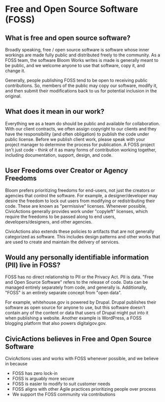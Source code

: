 # Free and Open Source Software (FOSS)

## What is free and open source software?

Broadly speaking, free / open source software is software whose inner workings are made fully public and distributed freely to the community. As a FOSS team, the software Bloom Works writes is made is generally meant to be public, and we welcome anyone to use that software, copy it, and change it.

Generally, people publishing FOSS tend to be open to receiving public contributions. So, members of the public may copy our software, modify it, and then submit their modifications back to us for potential inclusion in the original.

## What does it mean in our work?

Everything we as a team do should be public and available for collaboration. With our client contracts, we often assign copyright to our clients and they have the responsibility (and often obligation) to publish the code under public license. Before we publish client work, please speak with your project manager to determine the process for publication. A FOSS project isn't just code - think of it as many forms of contribution working together, including documentation, support, design, and code.

## User Freedoms over Creator or Agency Freedoms

Bloom prefers prioritizing freedoms for end-users, not just the creators or agencies that control the software. For example, a designer/developer may desire the freedom to lock out users from modifying or redistributing their code. These are known as "permissive" licenses. Whenever possible, CivicActions generally provides work under "copyleft" licenses, which require the freedoms to be passed along to end users, developers/designers, and other agencies.

CivicActions also extends these policies to artifacts that are not generally categorized as software. This includes design patterns and other works that are used to create and maintain the delivery of services.

## Would any personally identifiable information (PII) live in FOSS?

FOSS has no direct relationship to PII or the Privacy Act. PII is data. "Free and Open Source Software" refers to the release of code. Data can be managed entirely separately from code, and generally is. Additionally, "FOSS" is an entirely separate concept from "open data".

For example, whitehouse.gov is powered by Drupal. Drupal publishes their software as open source for anyone to use, but this software doesn't contain any of the content or data that users of Drupal might put into it when publishing a website. Another example is WordPress, a FOSS blogging platform that also powers digitalgov.gov.

## CivicActions believes in Free and Open Source Software

CivicActions uses and works with FOSS whenever possible, and we believe in because

- FOSS has zero lock-in
- FOSS is arguably more secure
- FOSS is easier to modify to suit customer needs
- FOSS aligns with other Agile practices prioritizing people over process
- We support the FOSS community via contributions
